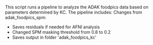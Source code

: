 This script runs a pipeline to analyze the ADAK foodpics data
based on parameters determined by KC. The pipeline includes:
Changes from adak_foodpics_spm:
- Saves residuals if needed for AFNI analysis
- Changed SPM masking threshold from 0.8 to 0.2
- Saves output in folder 'adak_foodpics_kc'
